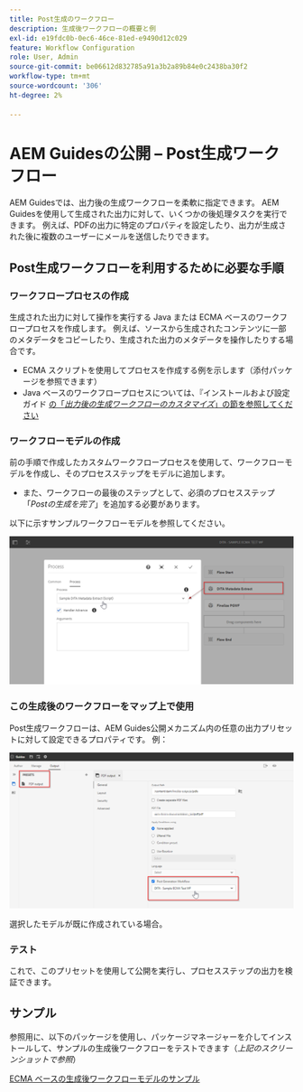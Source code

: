 ```yaml
---
title: Post生成のワークフロー
description: 生成後ワークフローの概要と例
exl-id: e19fdc0b-0ec6-46ce-81ed-e9490d12c029
feature: Workflow Configuration
role: User, Admin
source-git-commit: be06612d832785a91a3b2a89b84e0c2438ba30f2
workflow-type: tm+mt
source-wordcount: '306'
ht-degree: 2%

---
```


# AEM Guidesの公開 – Post生成ワークフロー

AEM Guidesでは、出力後の生成ワークフローを柔軟に指定できます。 AEM Guidesを使用して生成された出力に対して、いくつかの後処理タスクを実行できます。
例えば、PDFの出力に特定のプロパティを設定したり、出力が生成された後に複数のユーザーにメールを送信したりできます。


## Post生成ワークフローを利用するために必要な手順

### ワークフロープロセスの作成

生成された出力に対して操作を実行する Java または ECMA ベースのワークフロープロセスを作成します。 例えば、ソースから生成されたコンテンツに一部のメタデータをコピーしたり、生成された出力のメタデータを操作したりする場合です。
- ECMA スクリプトを使用してプロセスを作成する例を示します（添付パッケージを参照できます）
- Java ベースのワークフロープロセスについては、『インストールおよび設定ガイド [ の「*出力後の生成ワークフローのカスタマイズ*」の節を参照してください ](https://helpx.adobe.com/content/dam/help/en/xml-documentation-solution/4-2/Adobe-Experience-Manager-Guides_UUID_Installation-Configuration-Guide_EN.pdf#page=119)


### ワークフローモデルの作成

前の手順で作成したカスタムワークフロープロセスを使用して、ワークフローモデルを作成し、そのプロセスステップをモデルに追加します。
- また、ワークフローの最後のステップとして、必須のプロセスステップ「*Postの生成を完了*」を追加する必要があります。

以下に示すサンプルワークフローモデルを参照してください。

![Post生成ワークフローモデル ](../assets/workflows/pgwf-workflow-model.png)


### この生成後のワークフローをマップ上で使用

Post生成ワークフローは、AEM Guides公開メカニズム内の任意の出力プリセットに対して設定できるプロパティです。 例：

![ 出力プリセットのPost生成ワークフロー ](../assets/workflows/pgwf-preset-settings.png)


選択したモデルが既に作成されている場合。


### テスト

これで、このプリセットを使用して公開を実行し、プロセスステップの出力を検証できます。


## サンプル

参照用に、以下のパッケージを使用し、パッケージマネージャーを介してインストールして、サンプルの生成後ワークフローをテストできます（*上記のスクリーンショットで参照*）

[ECMA ベースの生成後ワークフローモデルのサンプル](../assets/workflows/sample-pgwf-ecma-test-wfmetadata.zip)
